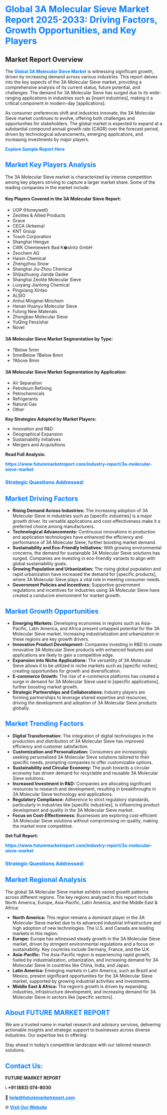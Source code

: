 <h1 style="color: #007BFF;">Global 3A Molecular Sieve Market Report 2025-2033: Driving Factors, Growth Opportunities, and Key Players</h1>

<section id="overview">
<h2>Market Report Overview</h2>
<p>The <a href="https://www.futuremarketreport.com/industry-report/3a-molecular-sieve-market" style="color: #007BFF; text-decoration: none;"><strong>Global 3A Molecular Sieve Market</strong></a> is witnessing significant growth, driven by increasing demand across various industries. This report delves into the key aspects of the 3A Molecular Sieve market, providing a comprehensive analysis of its current status, future potential, and challenges. The demand for 3A Molecular Sieve has surged due to its wide-ranging applications in industries such as [insert industries], making it a critical component in modern-day [applications].</p>
<p>As consumer preferences shift and industries innovate, the 3A Molecular Sieve market continues to evolve, offering both challenges and opportunities for stakeholders. The global market is expected to expand at a substantial compound annual growth rate (CAGR) over the forecast period, driven by technological advancements, emerging applications, and increasing investments by major players.</p>
</section>

<section id="overview">
<p><a href="https://www.futuremarketreport.com/request-sample/reportId=114700" style="color: #007BFF; text-decoration: none;"><strong>Explore Sample Report Here</strong></a></p>
</section>

<section id="key-players">
<h2 style="color: #007BFF;">Market Key Players Analysis</h2>
<p>The 3A Molecular Sieve market is characterized by intense competition among key players striving to capture a larger market share. Some of the leading companies in the market include:</p>
<h4>Key Players Covered in the 3A Molecular Sieve Report:</h4>
<ul><li>UOP (Honeywell)</li><li>Zeolites &amp; Allied Products</li><li>Grace</li><li>CECA (Arkema)</li><li>KNT Group</li><li>Tosoh Corporation</li><li>Shanghai Hengye</li><li>CWK Chemiewerk Bad K�stritz GmbH</li><li>Zeochem AG</li><li>Haixin Chemical</li><li>Zhengzhou Snow</li><li>Shanghai Jiu-Zhou Chemical</li><li>Shijiazhuang Jianda Gaoke</li><li>Shanghai Zeolite Molecular Sieve</li><li>Luoyang Jianlong Chemical</li><li>Pingxiang Xintao</li><li>ALSIO</li><li>Anhui Mingmei Minchem</li><li>Henan Huanyu Molecular Sieve</li><li>Fulong New Materials</li><li>Zhongbao Molecular Sieve</li><li>YuQing Fenzishai</li><li>Novel</li></ul>
<h4>3A Molecular Sieve Market Segmentation by Type:</h4>
<ul><li>?Below 5mm</li><li>5mmBelow ?Below 8mm</li><li>?Above 8mm</li></ul>

<h4>3A Molecular Sieve Market Segmentation by Application:</h4>
<ul><li>Air Separation</li><li>Petroleum Refining</li><li>Petrochemicals</li><li>Refrigerants</li><li>Natural Gas</li><li>Other</li></ul>
<p><strong>Key Strategies Adopted by Market Players:</strong></p>
<ul>
<li>Innovation and R&D</li>
<li>Geographical Expansion</li>
<li>Sustainability Initiatives</li>
<li>Mergers and Acquisitions</li>
</ul>
</section>

<section>
<p><strong>Read Full Analysis: </strong></p><a href="https://www.futuremarketreport.com/industry-report/3a-molecular-sieve-market" style="color: #007BFF; text-decoration: none;"><strong>https://www.futuremarketreport.com/industry-report/3a-molecular-sieve-market</strong></a>
<h3 style="color: #007BFF;">Strategic Questions Addressed:</h3>
</section>

<section id="driving-factors">
<h2 style="color: #007BFF;">Market Driving Factors</h2>
<ul>
<li><strong>Rising Demand Across Industries:</strong> The increasing adoption of 3A Molecular Sieve in industries such as [specific industries] is a major growth driver. Its versatile applications and cost-effectiveness make it a preferred choice among manufacturers.</li>
<li><strong>Technological Advancements:</strong> Continuous innovations in production and application technologies have enhanced the efficiency and performance of 3A Molecular Sieve, further boosting market demand.</li>
<li><strong>Sustainability and Eco-Friendly Initiatives:</strong> With growing environmental concerns, the demand for sustainable 3A Molecular Sieve solutions has surged. Companies are investing in eco-friendly variants to align with global sustainability goals.</li>
<li><strong>Growing Population and Urbanization:</strong> The rising global population and rapid urbanization have increased the demand for [specific products], where 3A Molecular Sieve plays a vital role in meeting consumer needs.</li>
<li><strong>Government Policies and Incentives:</strong> Supportive government regulations and incentives for industries using 3A Molecular Sieve have created a conducive environment for market growth.</li>
</ul>
</section>

<section id="growth-opportunities">
<h2 style="color: #007BFF;">Market Growth Opportunities</h2>
<ul>
<li><strong>Emerging Markets:</strong> Developing economies in regions such as Asia-Pacific, Latin America, and Africa present untapped potential for the 3A Molecular Sieve market. Increasing industrialization and urbanization in these regions are key growth drivers.</li>
<li><strong>Innovative Product Development:</strong> Companies investing in R&D to create innovative 3A Molecular Sieve products with enhanced features and applications are likely to gain a competitive edge.</li>
<li><strong>Expansion into Niche Applications:</strong> The versatility of 3A Molecular Sieve allows it to be utilized in niche markets such as [specific niches], creating opportunities for growth and diversification.</li>
<li><strong>E-commerce Growth:</strong> The rise of e-commerce platforms has created a surge in demand for 3A Molecular Sieve used in [specific applications], further boosting market growth.</li>
<li><strong>Strategic Partnerships and Collaborations:</strong> Industry players are forming partnerships to leverage shared expertise and resources, driving the development and adoption of 3A Molecular Sieve products globally.</li>
</ul>
</section>

<section id="trending-factors">
<h2 style="color: #007BFF;">Market Trending Factors</h2>
<ul>
<li><strong>Digital Transformation:</strong> The integration of digital technologies in the production and distribution of 3A Molecular Sieve has improved efficiency and customer satisfaction.</li>
<li><strong>Customization and Personalization:</strong> Consumers are increasingly seeking personalized 3A Molecular Sieve solutions tailored to their specific needs, prompting companies to offer customizable options.</li>
<li><strong>Sustainability and Circular Economy:</strong> The push towards a circular economy has driven demand for recyclable and reusable 3A Molecular Sieve solutions.</li>
<li><strong>Increased Investment in R&D:</strong> Companies are allocating significant resources to research and development, resulting in breakthroughs in 3A Molecular Sieve technology and applications.</li>
<li><strong>Regulatory Compliance:</strong> Adherence to strict regulatory standards, particularly in industries like [specific industries], is influencing product development and quality in the 3A Molecular Sieve market.</li>
<li><strong>Focus on Cost-Effectiveness:</strong> Businesses are exploring cost-efficient 3A Molecular Sieve solutions without compromising on quality, making the market more competitive.</li>
</ul>
</section>

<section>
<p><strong>Get Full Report: </strong></p><a href="https://www.futuremarketreport.com/industry-report/3a-molecular-sieve-market" style="color: #007BFF; text-decoration: none;"><strong>https://www.futuremarketreport.com/industry-report/3a-molecular-sieve-market</strong></a>
<h3 style="color: #007BFF;">Strategic Questions Addressed:</h3>
</section>


<section id="regional-analysis">
<h2 style="color: #007BFF;">Market Regional Analysis</h2>
<p>The global 3A Molecular Sieve market exhibits varied growth patterns across different regions. The key regions analyzed in this report include North America, Europe, Asia-Pacific, Latin America, and the Middle East & Africa:</p>
<ul>
<li><strong>North America:</strong> This region remains a dominant player in the 3A Molecular Sieve market due to its advanced industrial infrastructure and high adoption of new technologies. The U.S. and Canada are leading markets in this region.</li>
<li><strong>Europe:</strong> Europe has witnessed steady growth in the 3A Molecular Sieve market, driven by stringent environmental regulations and a focus on sustainability. Key countries include Germany, France, and the U.K.</li>
<li><strong>Asia-Pacific:</strong> The Asia-Pacific region is experiencing rapid growth, fueled by industrialization, urbanization, and increasing demand for 3A Molecular Sieve in countries like China, India, and Japan.</li>
<li><strong>Latin America:</strong> Emerging markets in Latin America, such as Brazil and Mexico, present significant opportunities for the 3A Molecular Sieve market, supported by growing industrial activities and investments.</li>
<li><strong>Middle East & Africa:</strong> The region’s growth is driven by expanding industries, infrastructure development, and increasing demand for 3A Molecular Sieve in sectors like [specific sectors].</li>
</ul>
</section>

<footer>
<h2 style="color: #007BFF;">About FUTURE MARKET REPORT</h2>
<p>We are a trusted name in market research and advisory services, delivering actionable insights and strategic support to businesses across diverse industries. Our expertise lies in offering:</p>

<p>Stay ahead in today’s competitive landscape with our tailored research solutions.</p>

<h2 style="color: #007BFF;">Contact Us:</h2>
<p><strong>FUTURE MARKET REPORT</strong></p>
<p>📞 <strong>+91 (883) 074-8030</strong></p>
<p>📧 <strong><a href="mailto:help@futuremarketreport.com" style="color: #007BFF;">help@futuremarketreport.com</a></strong></p>
<p>🌐 <strong><a href="https://www.futuremarketreport.com/" style="color: #007BFF;">Visit Our Website</a></strong></p>
</footer>